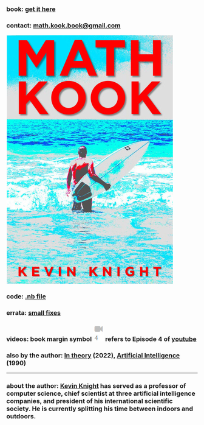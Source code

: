 

### book: <a href="https://www.amazon.com/">get it here</a>

### contact: <a href="mailto:math.kook.book@gmail.com">math.kook.book@gmail.com</a>

<IMG ALIGN=CENTER SRC="mk-cover-pg.jpg"> 

### code: <a href="math-kook.nb">.nb file</a>

### errata: <a href="errata.html">small fixes</a>

### videos: book margin symbol <IMG SRC="video-4.jpg"> refers to Episode 4 of <a href="https://www.youtube.com/playlist?list=PL4lTtiG6es54CW3vr5yKm99TcTLAaE0kE">youtube</a>

### also by the author: <a href="https://www.amazon.com">In theory</a> (2022), <a href="https://www.amazon.com/Artificial-Intelligence-Elaine-Rich/dp/0070522634/ref=sr_1_2?crid=14AZ5I9B1ISN1&amp;keywords=kevin+knight+artificial+intelligence&amp;qid=1659386396&amp;sprefix=kevin+knight+artificial+intelligenc%2Caps%2C161&amp;sr=8-2)">Artificial Intelligence</a> (1990)

<hr>
  
### about the author: <a href="https://kevincrawfordknight.github.io/">Kevin Knight</a> has served as a professor of computer science, chief scientist at three artificial intelligence companies, and president of his international scientific society. He is currently splitting his time between indoors and outdoors. 

